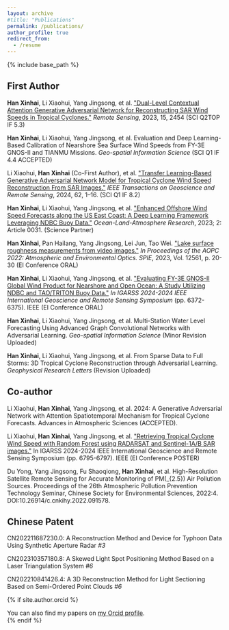 ```yaml
---
layout: archive
#title: "Publications"
permalink: /publications/
author_profile: true
redirect_from:
  - /resume
---
```


{% include base_path %}

## First Author

**Han Xinhai**, Li Xiaohui, Yang Jingsong, et al. ["Dual-Level Contextual Attention Generative Adversarial Network for Reconstructing SAR Wind Speeds in Tropical Cyclones."](https://www.mdpi.com/2072-4292/15/9/2454) *Remote Sensing*, 2023, 15, 2454 (SCI Q2TOP IF 5.3)

**Han Xinhai**, Li Xiaohui, Yang Jingsong, et al. Evaluation and Deep Learning-Based Calibration of Nearshore Sea Surface Wind Speeds from FY-3E GNOS-II and TIANMU Missions. *Geo-spatial Information Science* (SCI Q1 IF 4.4 ACCEPTED)

Li Xiaohui, **Han Xinhai** (Co-First Author), et al. ["Transfer Learning-Based Generative Adversarial Network Model for Tropical Cyclone Wind Speed Reconstruction From SAR Images."](https://ieeexplore.ieee.org/abstract/document/10504291) *IEEE Transactions on Geoscience and Remote Sensing*, 2024, 62, 1–16. (SCI Q1 IF 8.2)

**Han Xinhai**, Li Xiaohui, Yang Jingsong, et al. ["Enhanced Offshore Wind Speed Forecasts along the US East Coast: A Deep Learning Framework Leveraging NDBC Buoy Data."](https://spj.science.org/doi/full/10.34133/olar.0031) *Ocean-Land-Atmosphere Research*, 2023; 2: Article 0031. (Science Partner)

**Han Xinhai**, Pan Hailang, Yang Jingsong, Lei Jun, Tao Wei. ["Lake surface roughness measurements from video images."](https://www.spiedigitallibrary.org/conference-proceedings-of-spie/12561/1256104/Lake-surface-roughness-measurements-from-video-images/10.1117/12.2647802.short#_=_) *In Proceedings of the AOPC 2022: Atmospheric and Environmental Optics. SPIE*, 2023, Vol. 12561, p. 20-30 (EI Conference ORAL)

**Han Xinhai**, Li Xiaohui, Yang Jingsong, et al. ["Evaluating FY-3E GNOS-II Global Wind Product for Nearshore and Open Ocean: A Study Utilizing NDBC and TAO/TRITON Buoy Data."](https://ieeexplore.ieee.org/abstract/document/10641681) *In IGARSS 2024-2024 IEEE International Geoscience and Remote Sensing Symposium* (pp. 6372-6375). IEEE (EI Conference ORAL)

**Han Xinhai**, Li Xiaohui, Yang Jingsong, et al. Multi-Station Water Level Forecasting Using Advanced Graph Convolutional Networks with Adversarial Learning. *Geo-spatial Information Science* (Minor Revision Uploaded)

**Han Xinhai**, Li Xiaohui, Yang Jingsong, et al. From Sparse Data to Full Storms: 3D Tropical Cyclone Reconstruction through Adversarial Learning. *Geophysical Research Letters* (Revision Uploaded)

## Co-author

Li Xiaohui, **Han Xinhai**, Yang Jingsong, et al. 2024: A Generative Adversarial Network with Attention Spatiotemporal Mechanism for Tropical Cyclone Forecasts. Advances in Atmospheric Sciences (ACCEPTED).

Li Xiaohui, **Han Xinhai**, Yang Jingsong, et al. ["Retrieving Tropical Cyclone Wind Speed with Random Forest using RADARSAT and Sentinel-1A/B SAR images."](https://ieeexplore.ieee.org/abstract/document/10641454) In IGARSS 2024-2024 IEEE International Geoscience and Remote Sensing Symposium (pp. 6795-6797). IEEE (EI Conference POSTER)

Du Yong, Yang Jingsong, Fu Shaoqiong, **Han Xinhai**, et al. High-Resolution Satellite Remote Sensing for Accurate Monitoring of PM\(_{2.5}\) Air Pollution Sources. Proceedings of the 26th Atmospheric Pollution Prevention Technology Seminar, Chinese Society for Environmental Sciences, 2022:4. DOI:10.26914/c.cnkihy.2022.091578.

## Chinese Patent

CN202211687230.0: A Reconstruction Method and Device for Typhoon Data Using Synthetic Aperture Radar *#3*

CN202310357180.8: A Skewed Light Spot Positioning Method Based on a Laser Triangulation System *#6*

CN202210841426.4: A 3D Reconstruction Method for Light Sectioning Based on Semi-Ordered Point Clouds *#6*
    
{% if site.author.orcid %}
  <div class="wordwrap">You can also find my papers on <a href="{{site.author.orcid}}">my Orcid profile</a>.</div>
{% endif %}
